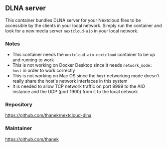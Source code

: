 ## DLNA server
This container bundles DLNA server for your Nextcloud files to be accessible by the clients in your local network. Simply run the container and look for a new media server `nextcloud-aio` in your local network.

### Notes
- This container needs the `nextcloud-aio-nextcloud` container to be up and running to work
- This is not working on Docker Desktop since it needs `network_mode: host` in order to work correctly
- This is not working on Mac OS since the `host` networking mode doesn't really share the host's network interfaces in this system
- It is needed to allow TCP network traffic on port 9999 to the AIO instance and the UDP (port 1900) from it to the local network

### Repository
https://github.com/thanek/nextcloud-dlna

### Maintainer
https://github.com/thanek

